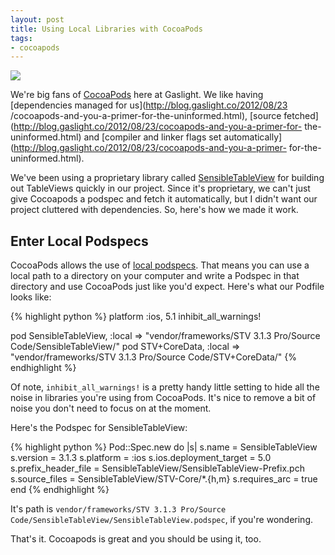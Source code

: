 ```yaml
---
layout: post
title: Using Local Libraries with CocoaPods
tags:
- cocoapods
---
```

![](http://media.tumblr.com/tumblr_meb68rJMHl1r9fv8b.png)

We're big fans of [CocoaPods](http://cocoapods.org) here at Gaslight. We like
having [dependencies managed for us](http://blog.gaslight.co/2012/08/23
/cocoapods-and-you-a-primer-for-the-uninformed.html), [source
fetched](http://blog.gaslight.co/2012/08/23/cocoapods-and-you-a-primer-for-
the-uninformed.html) and [compiler and linker flags set
automatically](http://blog.gaslight.co/2012/08/23/cocoapods-and-you-a-primer-
for-the-uninformed.html).

We've been using a proprietary library called
[SensibleTableView](http://sensiblecocoa.com/overview/) for building out
TableViews quickly in our project. Since it's proprietary, we can't just give
Cocoapods a podspec and fetch it automatically, but I didn't want our project
cluttered with dependencies. So, here's how we made it work.

## Enter Local Podspecs

CocoaPods allows the use of [local
podspecs](https://github.com/CocoaPods/CocoaPods/issues/178). That means you
can use a local path to a directory on your computer and write a Podspec in
that directory and use CocoaPods just like you'd expect. Here's what our
Podfile looks like:

{% highlight python %}
platform :ios, 5.1
inhibit_all_warnings!

pod SensibleTableView, :local => "vendor/frameworks/STV 3.1.3 Pro/Source Code/SensibleTableView/"
pod STV+CoreData, :local => "vendor/frameworks/STV 3.1.3 Pro/Source Code/STV+CoreData/"
{% endhighlight %}

Of note, `inhibit_all_warnings!` is a pretty handy little setting to hide all
the noise in libraries you're using from CocoaPods. It's nice to remove a bit
of noise you don't need to focus on at the moment.

Here's the Podspec for SensibleTableView:

{% highlight python %}
Pod::Spec.new do |s|
  s.name = SensibleTableView
  s.version = 3.1.3
  s.platform = :ios
  s.ios.deployment_target = 5.0
  s.prefix_header_file = SensibleTableView/SensibleTableView-Prefix.pch
  s.source_files = SensibleTableView/STV-Core/*.{h,m}
  s.requires_arc = true
end
{% endhighlight %}

It's path is `vendor/frameworks/STV 3.1.3 Pro/Source
Code/SensibleTableView/SensibleTableView.podspec`, if you're wondering.

That's it. Cocoapods is great and you should be using it, too.
